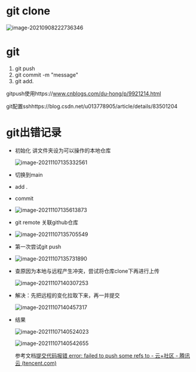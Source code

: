 # git clone

![image-20210908222736346](C:\Users\user\AppData\Roaming\Typora\typora-user-images\image-20210908222736346.png)



# git 

1. git push
2. git commit -m "message"
3. git add.

 gitpush使用https://www.cnblogs.com/du-hong/p/9921214.html

git配置sshhttps://blog.csdn.net/u013778905/article/details/83501204



# git出错记录

+ 初始化 讲文件夹设为可以操作的本地仓库

  ![image-20211107135332561](C:\Users\user\AppData\Roaming\Typora\typora-user-images\image-20211107135332561.png)

+ 切换到main

+ add .

+ commit

+ ![image-20211107135613873](C:\Users\user\AppData\Roaming\Typora\typora-user-images\image-20211107135613873.png)

+ git remote 关联github仓库

+ ![image-20211107135705549](C:\Users\user\AppData\Roaming\Typora\typora-user-images\image-20211107135705549.png)

+ 第一次尝试git push

+ ![image-20211107135731890](C:\Users\user\AppData\Roaming\Typora\typora-user-images\image-20211107135731890.png)

+ 查原因为本地与远程产生冲突，尝试将仓库clone下再进行上传

  ![image-20211107140307253](C:\Users\user\AppData\Roaming\Typora\typora-user-images\image-20211107140307253.png)

+ 解决：先把远程的变化拉取下来，再一并提交

  ![image-20211107140457317](C:\Users\user\AppData\Roaming\Typora\typora-user-images\image-20211107140457317.png)
  
+ 结果

  ![image-20211107140524023](C:\Users\user\AppData\Roaming\Typora\typora-user-images\image-20211107140524023.png)

  ![image-20211107140542655](C:\Users\user\AppData\Roaming\Typora\typora-user-images\image-20211107140542655.png)

  

  参考文档[提交代码报错 error: failed to push some refs to - 云+社区 - 腾讯云 (tencent.com)](https://cloud.tencent.com/developer/article/1773434)

